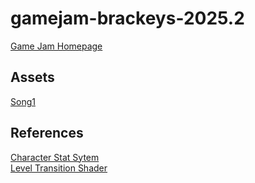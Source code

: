 # gamejam-brackeys-2025.2

[Game Jam Homepage](https://itch.io/jam/brackeys-14)

## Assets
[Song1](https://www.beepbox.co/#9n31s0k0l00e0ot38a7g0vj0fr0i0o535T0v3u00f0qg01d22w2h6E0T0v3u00f0q0w10r5d53w2h0E3b80a08T0v1u00f0qo013d41w2h0E1a0T2v1u15f10w4qw02d03w0E0b0003EepalaewVBIewVCKu0000008gx248gx248gx248gx248g000000008gx000000000000000000000000x2400000000000000000000p25kIR-M9y-Ci-CkR-2CRYaCLYilddldpv7jfA5ZczjjtjjqPfYDvellljj8QQB_tmSQQSYrPldldkBAZMjSAZNfufh0zQggZ60Y8gZ4Afhifh0zQkzQl3QozNC4Y2jMhf0zQkzQl3QpvwwoCwMmnunnBTBRVtVtusMo30VtVtununnBTBRYUMm5YzBTBRVtVtununnD5-5QzBnBRVlVtununnj-z_B3hfIOR6H9HaGOqOGICIiAshoIGH9HaGOXPqICIW_AuM61MaY1wICxYLcEvdPCQv4IGxYLdEvaOW7ParQvEFDV3Ql3QkzQkzQkzQkzQkzQkzQ001juz-000000)

## References

[Character Stat Sytem](https://minoqi.vercel.app/posts/godot-4-tutorials/stat-system-godot-4-tutorial/)  
[Level Transition Shader](https://godotshaders.com/shader/pixelated-diamond-directional-fading-transition/)
